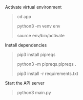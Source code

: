 
Activate virtual environment
>cd app
> 
>python3 -m venv env
>
>source env/bin/activate
 
Install dependencies
>pip3 install pipreqs
>
>python3 -m  pipreqs.pipreqs .
> 
>pip3 install -r requirements.txt

Start the API server
>python3 main.py